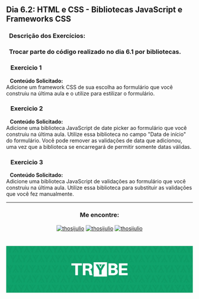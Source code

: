 ## Dia 6.2: HTML e CSS - Bibliotecas JavaScript e Frameworks CSS

### &nbsp; Descrição dos Exercícios:

### &nbsp; Trocar parte do código realizado no dia 6.1 por bibliotecas.

### &nbsp;&nbsp; Exercicio 1
  <b>&nbsp;&nbsp;&nbsp;Conteúdo Solicitado: </b> <br> 
Adicione um framework CSS de sua escolha ao formulário que você construiu na última aula e o utilize para estilizar o formulário. <br>

### &nbsp;&nbsp; Exercicio 2
  <b>&nbsp;&nbsp;&nbsp;Conteúdo Solicitado: </b> <br> 
Adicione uma biblioteca JavaScript de date picker ao formulário que você construiu na última aula. Utilize essa biblioteca no campo "Data de início" do formulário. Você pode remover as validações de data que adicionou, uma vez que a biblioteca se encarregará de permitir somente datas válidas. <br>

### &nbsp;&nbsp; Exercicio 3
  <b>&nbsp;&nbsp;&nbsp;Conteúdo Solicitado: </b> <br> 
Adicione uma biblioteca JavaScript de validações ao formulário que você construiu na última aula. Utilize essa biblioteca para substituir as validações que você fez manualmente. <br>

---

<h3 align=center>Me encontre:</h3>

<p align=center>
<a href="https://www.linkedin.com/in/thosijulio/" target="blank"><img align="center" src="https://cdn.jsdelivr.net/npm/simple-icons@3.0.1/icons/linkedin.svg" alt="thosijulio" height="20" width="20" /></a>
<a href="https://www.github.com/thosijulio/" target="blank"><img align="center" src="https://cdn.jsdelivr.net/npm/simple-icons@3.0.1/icons/github.svg" alt="thosijulio" height="20" width="20" /></a>
<a href="https://www.instagram.com/thosijulio" target="blank"><img align="center" src="https://cdn.jsdelivr.net/npm/simple-icons@3.0.1/icons/instagram.svg" alt="thosijulio" height="20" width="20" /></a>
 </p>
 
 <h1 align="center">
    <img alt="Trybe" src="https://github.com/thosijulio/trybe-exercises/blob/main/trybe_logo.jpeg" />
</h1>
